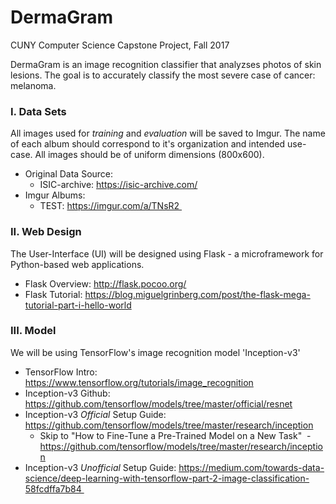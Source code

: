 # DermaGram
CUNY Computer Science Capstone Project, Fall 2017  

DermaGram is an image recognition classifier that analyzses photos of skin lesions. The goal is to accurately classify the most severe case of cancer: melanoma.

### I. Data Sets
All images used for *training* and *evaluation* will be saved to Imgur. The name of each album should correspond to it's organization and intended use-case. All images should be of uniform dimensions (800x600).
* Original Data Source: 
  - ISIC-archive: https://isic-archive.com/
* Imgur Albums:
  - TEST: https://imgur.com/a/TNsR2  

### II. Web Design
The User-Interface (UI) will be designed using Flask - a microframework for Python-based web applications.
* Flask Overview: http://flask.pocoo.org/
* Flask Tutorial: https://blog.miguelgrinberg.com/post/the-flask-mega-tutorial-part-i-hello-world

### III. Model
We will be using TensorFlow's image recognition model 'Inception-v3'
* TensorFlow Intro: https://www.tensorflow.org/tutorials/image_recognition
* Inception-v3 Github: https://github.com/tensorflow/models/tree/master/official/resnet
* Inception-v3 *Official* Setup Guide: https://github.com/tensorflow/models/tree/master/research/inception
  - Skip to "How to Fine-Tune a Pre-Trained Model on a New Task"
  - https://github.com/tensorflow/models/tree/master/research/inception
* Inception-v3 *Unofficial* Setup Guide: https://medium.com/towards-data-science/deep-learning-with-tensorflow-part-2-image-classification-58fcdffa7b84 
